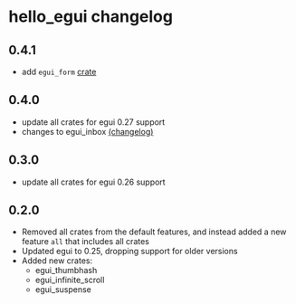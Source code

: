 # hello_egui changelog

## 0.4.1

- add `egui_form` [crate](https://crates.io/crates/egui_form)

## 0.4.0

- update all crates for egui 0.27 support
- changes to egui_inbox [(changelog)](./crates/egui_inbox/CHANGELOG.md)

## 0.3.0

- update all crates for egui 0.26 support

## 0.2.0

- Removed all crates from the default features, and instead added a new feature `all` that includes all crates
- Updated egui to 0.25, dropping support for older versions
- Added new crates:
    - egui_thumbhash
    - egui_infinite_scroll
    - egui_suspense